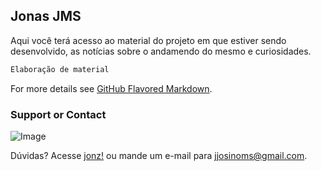 ## Jonas JMS

Aqui você terá acesso ao material do projeto em que estiver sendo desenvolvido, as notícias sobre o andamendo do mesmo e curiosidades.

```markdown
Elaboração de material


```

For more details see [GitHub Flavored Markdown](https://guides.github.com/features/mastering-markdown/).


### Support or Contact
![Image](http://jonz.com.br/img/eu.jpg)

Dúvidas? Acesse [jonz!](http://jonz.com.br) ou mande um e-mail para jjosinoms@gmail.com.
